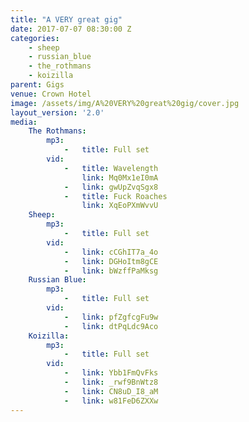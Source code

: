 ```yaml
---
title: "A VERY great gig"
date: 2017-07-07 08:30:00 Z
categories:
    - sheep
    - russian_blue
    - the_rothmans
    - koizilla
parent: Gigs
venue: Crown Hotel
image: /assets/img/A%20VERY%20great%20gig/cover.jpg
layout_version: '2.0'
media:
    The Rothmans:
        mp3:
            -   title: Full set
        vid:
            -   title: Wavelength
                link: Mq0Mx1eI0mA
            -   link: gwUpZvqSgx8
            -   title: Fuck Roaches
                link: XqEoPXmWvvU
    Sheep:
        mp3:
            -   title: Full set
        vid:
            -   link: cCGhIT7a_4o
            -   link: DGHoItm8gCE
            -   link: bWzffPaMksg
    Russian Blue:
        mp3:
            -   title: Full set
        vid:
            -   link: pfZgfcgFu9w
            -   link: dtPqLdc9Aco
    Koizilla:
        mp3:
            -   title: Full set
        vid:
            -   link: Ybb1FmQvFks
            -   link: _rwf9BnWtz8
            -   link: CN8uD_I8_aM
            -   link: w81FeD6ZXXw
---
```


